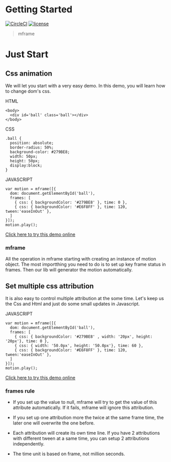 # Getting Started

[![CircleCI](https://img.shields.io/circleci/project/github/momentum-design/momentum-ui/master.svg)](https://circleci.com/gh/momentum-design/momentum-ui/)
[![license](https://img.shields.io/github/license/momentum-design/momentum-ui.svg?color=blueviolet)](https://github.com/momentum-design/momentum-ui/blob/master/charts/LICENSE)

> mframe

# Just Start

## Css animation

We will let you start with a very easy demo. In this demo, you will learn how to change dom's css.

HTML

```
<body>
  <div id='ball' class='ball'></div>
</body>
```

CSS

```
.ball {
  position: absolute;
  border-radius: 50%;
  background-color: #279BE8;
  width: 50px;
  height: 50px;
  display:block;
}
```

JAVASCRIPT

```
var motion = mframe([{
  dom: document.getElementById('ball'),
  frames: [
    { css: { backgroundColor: '#279BE8' }, time: 0 },
    { css: { backgroundColor: '#E6F8FF' }, time: 120, tween:'easeInOut' },
  ]
}]);
motion.play();
```

[Click here to try this demo online](https://codepen.io/arthusliang/pen/WNvpmoG)

### mframe

All the operation in mframe starting with creating an instance of motion object. The most importthing you need to do is to set up key frame status in frames. Then our lib will generator the motion automatically.


## Set multiple css attribution

It is also easy to control multiple attribution at the some time. Let's keep us the Css and Html and just do some small updates in Javascript. 

JAVASCRIPT

```
var motion = mframe([{
  dom: document.getElementById('ball'),
  frames: [
    { css: { backgroundColor: '#279BE8' , width: '20px', height: '20px'}, time: 0 },
    { css: { width: '50.0px', height: '50.0px'}, time: 60 },
    { css: { backgroundColor: '#E6F8FF' }, time: 120, tween:'easeInOut' },
  ]
}]);
motion.play();
```

[Click here to try this demo online](https://codepen.io/arthusliang/pen/RwPpdpX)

### frames rule

+ If you set up the value to null, mframe will try to get the value of this attribute automatically. If it fails, mframe will ignore this attribution.

+ If you set up one attribution more the twice at the same frame time, the later one will overwrite the one before.

+ Each attribution will create its own time line. If you have 2 attributions with different tween at a same time, you can setup 2 attributions independently.

+ The time unit is based on frame, not million seconds.


